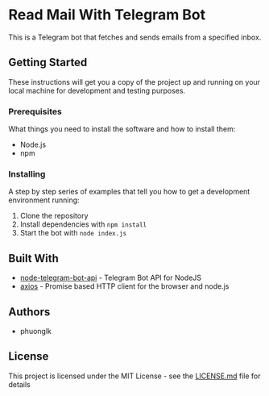 # Read Mail With Telegram Bot

This is a Telegram bot that fetches and sends emails from a specified inbox.

## Getting Started

These instructions will get you a copy of the project up and running on your local machine for development and testing purposes.

### Prerequisites

What things you need to install the software and how to install them:

- Node.js
- npm

### Installing

A step by step series of examples that tell you how to get a development environment running:

1. Clone the repository
2. Install dependencies with `npm install`
3. Start the bot with `node index.js`

## Built With

- [node-telegram-bot-api](https://www.npmjs.com/package/node-telegram-bot-api) - Telegram Bot API for NodeJS
- [axios](https://www.npmjs.com/package/axios) - Promise based HTTP client for the browser and node.js

## Authors

- phuonglk

## License

This project is licensed under the MIT License - see the [LICENSE.md](LICENSE.md) file for details